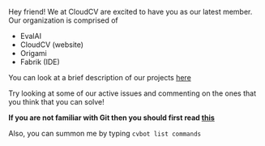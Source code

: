 Hey friend!
We at CloudCV are excited to have you as our latest member. 
Our organization is comprised of 
* EvalAI 
* CloudCV (website)
* Origami 
* Fabrik (IDE)

You can look at a brief description of our projects [here](cloudcv-staging.us-west-2.elasticbeanstalk.com)

Try looking at some of our active issues and commenting on the ones that you think that you can solve!

**If you are not familiar with Git then you should first read [this](https://rogerdudler.github.io/git-guide/)**

Also, you can summon me by typing `cvbot list commands`